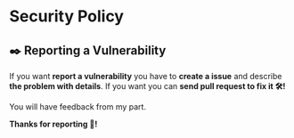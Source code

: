 
# Security Policy

## ✒️ Reporting a Vulnerability

If you want **report a vulnerability** you have to **create a issue** and describe **the problem with details**. If you want you can **send pull request to fix it 🛠️!**

You will have feedback from my part. 

**Thanks for reporting 💙!**
